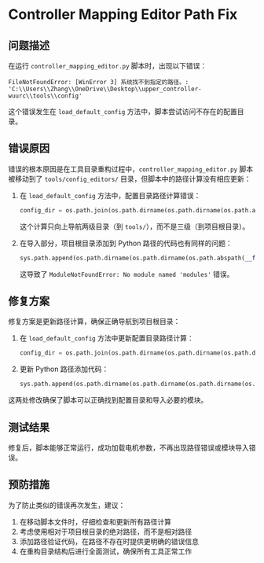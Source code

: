 # Controller Mapping Editor Path Fix

## 问题描述

在运行 `controller_mapping_editor.py` 脚本时，出现以下错误：

```
FileNotFoundError: [WinError 3] 系统找不到指定的路径。: 'C:\\Users\\Zhang\\OneDrive\\Desktop\\upper_controller-wuurc\\tools\\config'
```

这个错误发生在 `load_default_config` 方法中，脚本尝试访问不存在的配置目录。

## 错误原因

错误的根本原因是在工具目录重构过程中，`controller_mapping_editor.py` 脚本被移动到了 `tools/config_editors/`
目录，但脚本中的路径计算没有相应更新：

1. 在 `load_default_config` 方法中，配置目录路径计算错误：
   ```python
   config_dir = os.path.join(os.path.dirname(os.path.dirname(os.path.abspath(__file__))), "config")
   ```
   这个计算只向上导航两级目录（到 `tools/`），而不是三级（到项目根目录）。

2. 在导入部分，项目根目录添加到 Python 路径的代码也有同样的问题：
   ```python
   sys.path.append(os.path.dirname(os.path.dirname(os.path.abspath(__file__))))
   ```
   这导致了 `ModuleNotFoundError: No module named 'modules'` 错误。

## 修复方案

修复方案是更新路径计算，确保正确导航到项目根目录：

1. 在 `load_default_config` 方法中更新配置目录路径计算：
   ```python
   config_dir = os.path.join(os.path.dirname(os.path.dirname(os.path.dirname(os.path.abspath(__file__)))), "config")
   ```

2. 更新 Python 路径添加代码：
   ```python
   sys.path.append(os.path.dirname(os.path.dirname(os.path.dirname(os.path.abspath(__file__)))))
   ```

这两处修改确保了脚本可以正确找到配置目录和导入必要的模块。

## 测试结果

修复后，脚本能够正常运行，成功加载电机参数，不再出现路径错误或模块导入错误。

## 预防措施

为了防止类似的错误再次发生，建议：

1. 在移动脚本文件时，仔细检查和更新所有路径计算
2. 考虑使用相对于项目根目录的绝对路径，而不是相对路径
3. 添加路径验证代码，在路径不存在时提供更明确的错误信息
4. 在重构目录结构后进行全面测试，确保所有工具正常工作